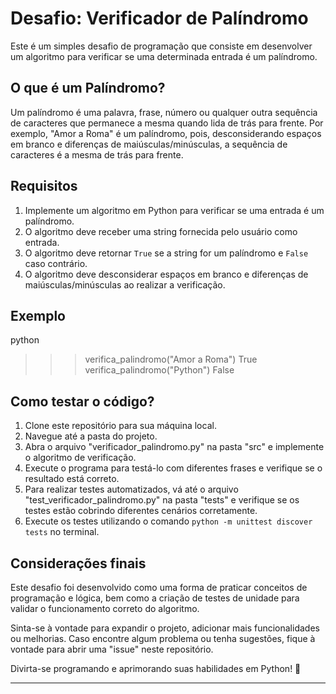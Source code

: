 # Desafio: Verificador de Palíndromo

Este é um simples desafio de programação que consiste em desenvolver um algoritmo para verificar se uma determinada entrada é um palíndromo.

## O que é um Palíndromo?

Um palíndromo é uma palavra, frase, número ou qualquer outra sequência de caracteres que permanece a mesma quando lida de trás para frente. Por exemplo, "Amor a Roma" é um palíndromo, pois, desconsiderando espaços em branco e diferenças de maiúsculas/minúsculas, a sequência de caracteres é a mesma de trás para frente.

## Requisitos

1. Implemente um algoritmo em Python para verificar se uma entrada é um palíndromo.
2. O algoritmo deve receber uma string fornecida pelo usuário como entrada.
3. O algoritmo deve retornar `True` se a string for um palíndromo e `False` caso contrário.
4. O algoritmo deve desconsiderar espaços em branco e diferenças de maiúsculas/minúsculas ao realizar a verificação.

## Exemplo

python
>>> verifica_palindromo("Amor a Roma")
True
>>> verifica_palindromo("Python")
False


## Como testar o código?

1. Clone este repositório para sua máquina local.
2. Navegue até a pasta do projeto.
3. Abra o arquivo "verificador_palindromo.py" na pasta "src" e implemente o algoritmo de verificação.
4. Execute o programa para testá-lo com diferentes frases e verifique se o resultado está correto.
5. Para realizar testes automatizados, vá até o arquivo "test_verificador_palindromo.py" na pasta "tests" e verifique se os testes estão cobrindo diferentes cenários corretamente.
6. Execute os testes utilizando o comando `python -m unittest discover tests` no terminal.

## Considerações finais

Este desafio foi desenvolvido como uma forma de praticar conceitos de programação e lógica, bem como a criação de testes de unidade para validar o funcionamento correto do algoritmo.

Sinta-se à vontade para expandir o projeto, adicionar mais funcionalidades ou melhorias. Caso encontre algum problema ou tenha sugestões, fique à vontade para abrir uma "issue" neste repositório.

Divirta-se programando e aprimorando suas habilidades em Python! 🚀

---
